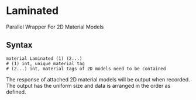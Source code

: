 # Laminated

Parallel Wrapper For 2D Material Models

## Syntax

```
material Laminated (1) (2...)
# (1) int, unique material tag
# (2...) int, material tags of 2D models need to be contained
```

The response of attached 2D material models will be output when recorded. The output has the uniform size and data is
arranged in the order as defined.
